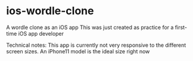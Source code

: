 # ios-wordle-clone
A wordle clone as an iOS app
This was just created as practice for a first-time iOS app developer

Technical notes:
This app is currently not very responsive to the different screen sizes.
An iPhone11 model is the ideal size right now
